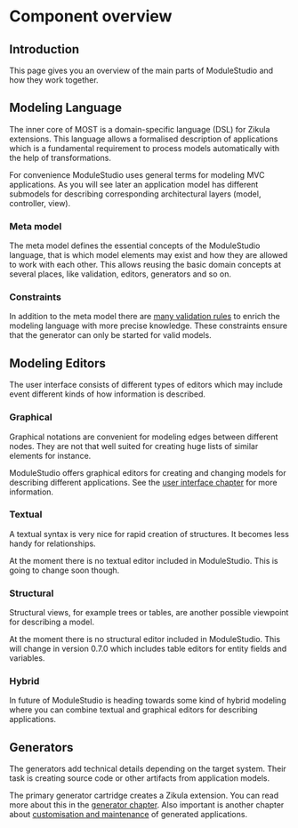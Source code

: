 # Component overview

## Introduction

This page gives you an overview of the main parts of ModuleStudio and how they work together.

## Modeling Language

The inner core of MOST is a domain-specific language (DSL) for Zikula extensions. This language allows a formalised description of applications which is a fundamental requirement to process models automatically with the help of transformations.

For convenience ModuleStudio uses general terms for modeling MVC applications. As you will see later an application model has different submodels for describing corresponding architectural layers (model, controller, view).

### Meta model

The meta model defines the essential concepts of the ModuleStudio language, that is which model elements may exist and how they are allowed to work with each other. This allows reusing the basic domain concepts at several places, like validation, editors, generators and so on.

### Constraints

In addition to the meta model there are [many validation rules](40-Validation.md#validation) to enrich the modeling language with more precise knowledge. These constraints ensure that the generator can only be started for valid models.

## Modeling Editors

The user interface consists of different types of editors which may include event different kinds of how information is described.

### Graphical

Graphical notations are convenient for modeling edges between different nodes. They are not that well suited for creating huge lists of similar elements for instance.

ModuleStudio offers graphical editors for creating and changing models for describing different applications. See the [user interface chapter](30-UserInterface.md#user-interface) for more information.

### Textual

A textual syntax is very nice for rapid creation of structures. It becomes less handy for relationships.

At the moment there is no textual editor included in ModuleStudio. This is going to change soon though.

### Structural

Structural views, for example trees or tables, are another possible viewpoint for describing a model.

At the moment there is no structural editor included in ModuleStudio. This will change in version 0.7.0 which includes table editors for entity fields and variables.

### Hybrid

In future of ModuleStudio is heading towards some kind of hybrid modeling where you can combine textual and graphical editors for describing applications.

## Generators

The generators add technical details depending on the target system. Their task is creating source code or other artifacts from application models.

The primary generator cartridge creates a Zikula extension. You can read more about this in the [generator chapter](50-Generator.md#generator). Also important is another chapter about [customisation and maintenance](60-Customisation.md) of generated applications.
